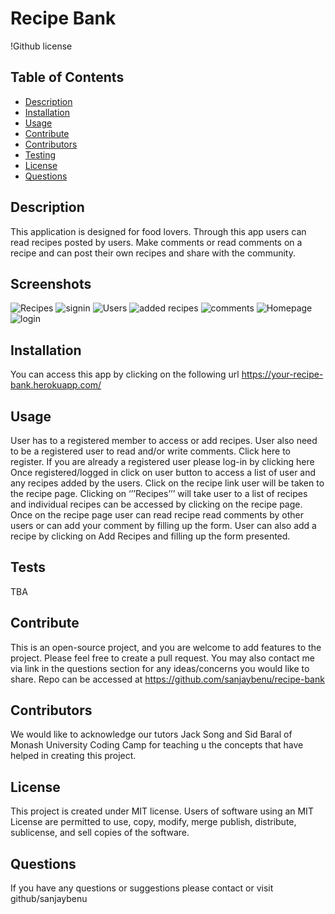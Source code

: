 # Recipe Bank
!Github license
## Table of Contents
* [Description](#description)
* [Installation](#installation)
* [Usage](#usage)
* [Contribute](#contribute)
* [Contributors](#contributors)
* [Testing](#tests)
* [License](#license)
* [Questions](#questions)
## Description
This application is designed for food lovers.
Through this app users can read recipes posted by users. Make comments or read comments on a recipe and can post their own recipes and share with the community.
## Screenshots

![Recipes](https://github.com/sanjaybenu/recipe-bank/assets/123305537/a629911e-e5f2-4233-ab7d-69205cc737a0)
![signin](https://github.com/sanjaybenu/recipe-bank/assets/123305537/9036123e-cbc8-41d8-afd0-8c90fc12d8e4)
![Users](https://github.com/sanjaybenu/recipe-bank/assets/123305537/f6ee9952-a3c3-4059-9163-613927b4a56b)
![added recipes](https://github.com/sanjaybenu/recipe-bank/assets/123305537/2744aaa6-e69a-4e68-8602-81c76e549307)
![comments](https://github.com/sanjaybenu/recipe-bank/assets/123305537/179487a1-cb68-40cf-a060-816ff5fb7254)
![Homepage](https://github.com/sanjaybenu/recipe-bank/assets/123305537/80111331-2dd0-4b00-b362-1a525ff8094d)
![login](https://github.com/sanjaybenu/recipe-bank/assets/123305537/a3d41bb5-6f92-4149-84d2-89dda04b9195)


## Installation
You can access this app by clicking on the following url
https://your-recipe-bank.herokuapp.com/
## Usage
User has to a registered member to access or add recipes. User also need to be a registered user to read and/or write comments.
Click here to register.
If you are already a registered user please log-in by clicking here
Once registered/logged in click on user button to access a list of user and any recipes added by the users.
Click on the recipe link user will be taken to the recipe page.
Clicking on ‘’’Recipes’’’ will take user to a list of recipes and individual recipes can be accessed by clicking on the recipe page.
Once on the recipe page user can read recipe read comments by other users or can add your comment by filling up the form.
User can also add a recipe by clicking on Add Recipes and filling up the form presented.
## Tests
TBA
## Contribute
This is an open-source project, and you are welcome to add features to the project. Please feel free to create a pull request. You may also contact me via link in the questions section for any ideas/concerns you would like to share.
Repo can be accessed at
https://github.com/sanjaybenu/recipe-bank
## Contributors
We would like to acknowledge our tutors Jack Song and Sid Baral of Monash University Coding Camp for teaching u the concepts that have helped in creating this project.
## License
This project is created under MIT license.
Users of software using an MIT License are permitted to use, copy, modify, merge publish, distribute, sublicense, and sell copies of the software.
## Questions
If you have any questions or suggestions please contact or visit github/sanjaybenu
